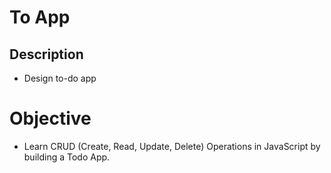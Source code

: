 # To App

## Description

- Design to-do app

# Objective

- Learn CRUD (Create, Read, Update, Delete) Operations in JavaScript by building a Todo App.
